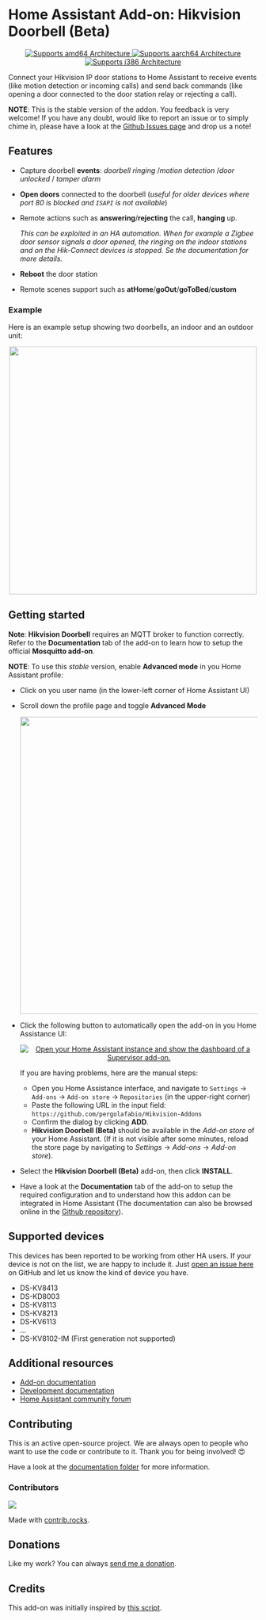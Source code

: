 # Home Assistant Add-on: Hikvision Doorbell (__Beta__)

<p align="center">
   <a href="https://img.shields.io/badge/amd64-yes-green.svg">
      <img alt="Supports amd64 Architecture" src="https://img.shields.io/badge/amd64-yes-green.svg">
   </a>
   <a href="https://img.shields.io/badge/aarch64-yes-green.svg">
      <img alt="Supports aarch64 Architecture" src="https://img.shields.io/badge/aarch64-yes-green.svg">
   </a>
   <a href="https://img.shields.io/badge/i386-yes-green.svg">
      <img alt="Supports i386 Architecture" src="https://img.shields.io/badge/i386-yes-green.svg">
   </a>
</p>

Connect your Hikvision IP door stations to Home Assistant to receive events (like motion detection or incoming calls) and send back commands (like opening a door connected to the door station relay or rejecting a call).

__NOTE__: This is the stable version of the addon.
You feedback is very welcome! If you have any doubt, would like to report an issue or to simply chime in, please have a look at the [Github Issues page](https://github.com/pergolafabio/Hikvision-Addons/issues) and drop us a note!


## Features
- Capture doorbell **events**: _doorbell ringing_ /_motion detection_ /_door unlocked_ / _tamper alarm_
- **Open doors** connected to the doorbell (_useful for older devices where port 80 is blocked and `ISAPI` is not available_)
- Remote actions such as **answering**/**rejecting** the call, **hanging** up.

   _This can be exploited in an HA automation. When for example a Zigbee door sensor signals a door opened, the ringing on the indoor stations and on the Hik-Connect devices is stopped. Se the documentation for more details._
- **Reboot** the door station
- Remote scenes support such as **atHome**/**goOut**/**goToBed**/**custom**

### Example

Here is an example setup showing two doorbells, an indoor and an outdoor unit:

<p align="center">
   <img src="https://raw.githubusercontent.com/pergolafabio/Hikvision-Addons/dev/hikvision-doorbell/assets/docs_sensors.png" width="500px">
</p>

## Getting started

**Note**: **Hikvision Doorbell** requires an MQTT broker to function correctly. Refer to the **Documentation** tab of the add-on to learn how to setup the official **Mosquitto add-on**.

__NOTE__: To use this _stable_ version, enable __Advanced mode__ in you Home Assistant profile:
   - Click on you user name (in the lower-left corner of Home Assistant UI)
   - Scroll down the profile page and toggle __Advanced Mode__
     <p align="center">
     <img src="https://user-images.githubusercontent.com/4510647/221361317-a9076a72-9762-4320-8302-24414e6019f2.png" width="600">
     </p>
- Click the following button to automatically open the add-on in you Home Assistance UI:
   <p align="center">
      <a href="https://my.home-assistant.io/redirect/supervisor_addon/?addon=aff2db71_hikvision_doorbell_beta&repository_url=https%3A%2F%2Fgithub.com%2Fpergolafabio%2FHikvision-Addons" target="_blank">
         <img src="https://my.home-assistant.io/badges/supervisor_addon.svg" alt="Open your Home Assistant instance and show the dashboard of a Supervisor add-on." />
      </a>
   </p>

   If you are having problems, here are the manual steps:
   - Open you Home Assistance interface, and navigate to `Settings` -> `Add-ons` -> `Add-on store` -> `Repositories` (in the upper-right corner)
   - Paste the following URL in the input field: `https://github.com/pergolafabio/Hikvision-Addons`
   - Confirm the dialog by clicking **ADD**.
   - **Hikvision Doorbell (Beta)** should be available in the _Add-on store_ of your Home Assistant. (If it is not visible after some minutes, reload the store page by navigating to _Settings_ -> _Add-ons_ -> _Add-on store_).
- Select the **Hikvision Doorbell (Beta)** add-on, then click **INSTALL**.
- Have a look at the **Documentation** tab of the add-on to setup the required configuration and to understand how this addon can be integrated in Home Assistant
(The documentation can also be browsed online in the [Github repository](DOCS.md)).

## Supported devices
This devices has been reported to be working from other HA users.
If your device is not on the list, we are happy to include it. Just [open an issue here](https://github.com/pergolafabio/Hikvision-Addons/issues) on GitHub and let us know the kind of device you have.

- DS-KV8413
- DS-KD8003
- DS-KV8113
- DS-KV8213
- DS-KV6113
- ...
- DS-KV8102-IM (First generation not supported)


## Additional resources
- [Add-on documentation](DOCS.md)
- [Development documentation](/docs)
- [Home Assistant community forum](https://community.home-assistant.io/t/add-on-hikvision-doorbell-integration/532796)

## Contributing

This is an active open-source project. We are always open to people who want to
use the code or contribute to it. Thank you for being involved! :heart_eyes:

Have a look at the [documentation folder](docs/) for more information.

### Contributors
<a href="https://github.com/pergolafabio/Hikvision-Addons/graphs/contributors">
  <img src="https://contrib.rocks/image?repo=pergolafabio/Hikvision-Addons" />
</a>

Made with [contrib.rocks](https://contrib.rocks).

## Donations
 Like my work? You can always [send me a donation](https://paypal.me/pergolafabio).

## Credits
This add-on was initially inspired by [this script](https://github.com/laszlojakab/hikvision-intercom-python-demo).
